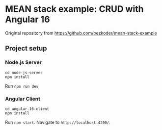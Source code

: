 # MEAN stack example: CRUD with Angular 16

Original repository from https://github.com/bezkoder/mean-stack-example

## Project setup

### Node.js Server

```
cd node-js-server
npm install
```

Run `npm run dev`

### Angular Client

```
cd angular-16-client
npm install
```

Run `npm start`. Navigate to `http://localhost:4200/`.
